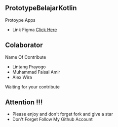 ## PrototypeBelajarKotlin
Protoype Apps
- Link Figma [Click Here](https://www.figma.com/file/5vbA4vm70KTgIAAMwM46S2/Desain-Interaksi-Kelompok-Burger?node-id=26%3A4)

## Colaborator
Name Of Contribute
- Lintang Prayogo
- Muhammad Faisal Amir
- Alex Wira

Waiting for your contribute

## Attention !!!
- Please enjoy and don't forget fork and give a star
- Don't Forget Follow My Github Account
